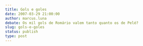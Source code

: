 ```yaml
---
title: Gols e goles
date: 2007-03-29 21:00:00
author: marcus.luna
debate: Os mil gols de Romário valem tanto quanto os de Pelé?
slug: gols-e-goles
status: publish 
type: post
---
```



